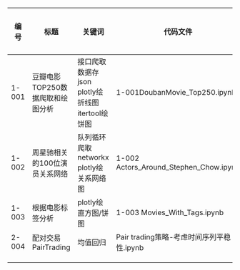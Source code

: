 #### 

| 编号  | 标题                             | 关键词                                                  | 代码文件                                  | 描述文档 |
| ----- | -------------------------------- | ------------------------------------------------------- | ----------------------------------------- | -------- |
| 1-001 | 豆瓣电影TOP250数据爬取和绘图分析 | 接口爬取数据存json    plotly绘折线图     itertool绘饼图 | 1-001DoubanMovie_Top250.ipynb             | √        |
| 1-002 | 周星驰相关的100位演员关系网络    | 队列循环爬取  networkx     plotly绘关系网络图           | 1-002 Actors_Around_Stephen_Chow.ipynb    | √        |
| 1-003 | 根据电影标签分析                 | plotly绘直方图/饼图                                     | 1-003 Movies_With_Tags.ipynb              | √        |
| 2-004 | 配对交易PairTrading              | 均值回归                                                | Pair trading策略-考虑时间序列平稳性.ipynb | √        |
|       |                                  |                                                         |                                           |          |
|       |                                  |                                                         |                                           |          |
|       |                                  |                                                         |                                           |          |



​	



